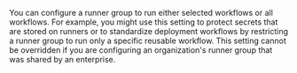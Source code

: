 You can configure a runner group to run either selected workflows or all workflows. For example, you might use this setting to protect secrets that are stored on runners or to standardize deployment workflows by restricting a runner group to run only a specific reusable workflow. This setting cannot be overridden if you are configuring an organization's runner group that was shared by an enterprise.
